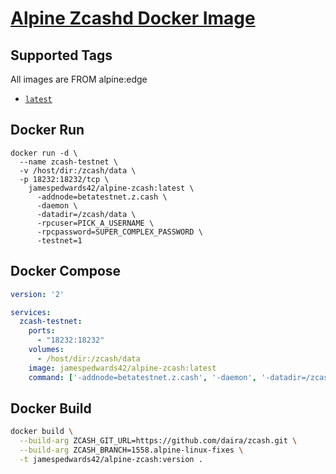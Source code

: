 # [Alpine Zcashd Docker Image](https://hub.docker.com/r/jamespedwards42/alpine-zcash/)

## Supported Tags

All images are FROM alpine:edge

* [`latest`](https://github.com/jamespedwards42/alpine-zcash/blob/master/Dockerfile)

## Docker Run
```shell
docker run -d \
  --name zcash-testnet \
  -v /host/dir:/zcash/data \
  -p 18232:18232/tcp \
    jamespedwards42/alpine-zcash:latest \
      -addnode=betatestnet.z.cash \
      -daemon \
      -datadir=/zcash/data \
      -rpcuser=PICK_A_USERNAME \
      -rpcpassword=SUPER_COMPLEX_PASSWORD \
      -testnet=1
```

## Docker Compose
```yaml
version: '2'

services:
  zcash-testnet:
    ports:
      - "18232:18232"
    volumes:
      - /host/dir:/zcash/data
    image: jamespedwards42/alpine-zcash:latest
    command: ['-addnode=betatestnet.z.cash', '-daemon', '-datadir=/zcash/data', '-rpcuser=PICK_A_USERNAME', '-rpcpassword=SUPER_COMPLEX_PASSWORD', '-testnet=1']
```

## Docker Build
```sh
docker build \
  --build-arg ZCASH_GIT_URL=https://github.com/daira/zcash.git \
  --build-arg ZCASH_BRANCH=1558.alpine-linux-fixes \
  -t jamespedwards42/alpine-zcash:version .
```
